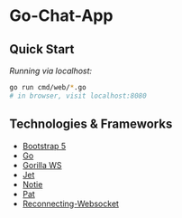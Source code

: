 # Go-Chat-App

## Quick Start

_Running via localhost:_
```sh
go run cmd/web/*.go
# in browser, visit localhost:8080
```

## Technologies & Frameworks

- [Bootstrap 5](https://getbootstrap.com/)
- [Go](https://go.dev/)
- [Gorilla WS](https://github.com/gorilla/websocket)
- [Jet](https://github.com/CloudyKit/jet/)
- [Notie](https://cdnjs.com/libraries/notie)
- [Pat](https://github.com/bmizerany/pat)
- [Reconnecting-Websocket](https://github.com/joewalnes/reconnecting-websocket)
